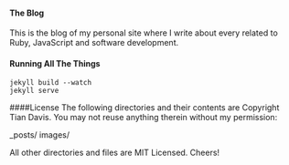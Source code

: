 #### The Blog
This is the blog of my personal site where I write about every related to Ruby, JavaScript and software development.


#### Running All The Things
    jekyll build --watch 
    jekyll serve


####License
The following directories and their contents are Copyright Tian Davis. You may not reuse anything therein without my permission:

_posts/
images/

All other directories and files are MIT Licensed. Cheers!
